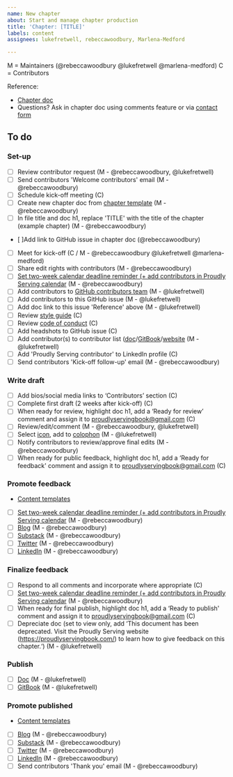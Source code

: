 ```yaml
---
name: New chapter
about: Start and manage chapter production
title: 'Chapter: [TITLE]'
labels: content
assignees: lukefretwell, rebeccawoodbury, Marlena-Medford

---
```


M = Maintainers (@rebeccawoodbury @lukefretwell @marlena-medford)
C = Contributors

Reference:

* [Chapter doc](LINKTOCHAPTERDOC)
* Questions? Ask in chapter doc using comments feature or via [contact form](https://proudlyservingbook.com/contact)

## To do

### Set-up

- [ ] Review contributor request (M - @rebeccawoodbury, @lukefretwell)
- [ ] Send contributors 'Welcome contributors' email (M - @rebeccawoodbury)
- [ ] Schedule kick-off meeting (C)
- [ ] Create new chapter doc from [chapter template](https://docs.google.com/document/d/16oS3naY8zCbcjr2QoJ6JvOk8YeJPsQ0ZENFec8gMshQ/edit?usp=sharing) (M - @rebeccawoodbury)
- [ ] In file title and doc h1, replace 'TITLE' with the title of the chapter (example chapter) (M - @rebeccawoodbury)
- [ ]Add link to GitHub issue in chapter doc (@rebeccawoodbury)
- [ ] Meet for kick-off (C / M - @rebeccawoodbury @lukefretwell @marlena-medford)
- [ ] Share edit rights with contributors (M - @rebeccawoodbury)
- [ ] [Set two-week calendar deadline reminder (+ add contributors  in Proudly Serving calendar](https://calendar.google.com/calendar/u/3?cid=YXRqdmRlY3MxMHU4ZmI2N2ZwbGNsazh0NzRAZ3JvdXAuY2FsZW5kYXIuZ29vZ2xlLmNvbQ) (M - @rebeccawoodbury)
- [ ] Add contributors to [GitHub contributors team](https://github.com/orgs/proudlyserving/teams/proudly-serving-contributors) (M - @lukefretwell)
- [ ] Add contributors to this GitHub issue (M - @lukefretwell)
- [ ] Add doc link to this issue 'Reference' above (M - @lukefretwell)
- [ ] Review [style guide](https://proudlyservingbook.com/style) (C)
- [ ] Review [code of conduct](https://proudlyservingbook.com/conduct) (C)
- [ ] Add headshots to GitHub issue (C)
- [ ] Add contributor(s) to contributor list ([doc](https://docs.google.com/document/d/1rruJsEF8-E3qTVCv0Giw2mK43HcNS4d7233rgGk9wjw/edit?usp=sharing)/[GitBook](https://proudly-serving.gitbook.io/proudly-serving/)/[website](https://proudlyservingbook.com/people/) (M - @lukefretwell)
- [ ] Add 'Proudly Serving contributor' to LinkedIn profile (C)
- [ ] Send contributors 'Kick-off follow-up' email (M - @rebeccawoodbury)

### Write draft

- [ ] Add bios/social media links to ‘Contributors’ section (C)
- [ ] Complete first draft (2 weeks after kick-off)  (C)
- [ ] When ready for review, highlight doc h1, add a ‘Ready for review’ comment and assign it to proudlyservingbook@gmail.com (C)
- [ ] Review/edit/comment (M - @rebeccawoodbury, @lukefretwell)
- [ ] Select [icon](https://thenounproject.com/), add to [colophon](https://proudlyservingbook.com/colophon) (M - @lukefretwell)
- [ ] Notify contributors to review/approve final edits (M - @rebeccawoodbury)
- [ ] When ready for public feedback, highlight doc h1, add a ‘Ready for feedback' comment and assign it to proudlyservingbook@gmail.com (C)

### Promote feedback

* [Content templates](https://docs.google.com/document/d/1JzJrG2J7WzbtGK-A3TgSVCkyXHJJFuqriVn_vIxTj-8/edit#heading=h.1yfb0xjocjrm)

- [ ] [Set two-week calendar deadline reminder (+ add contributors  in Proudly Serving calendar](https://calendar.google.com/calendar/u/3?cid=YXRqdmRlY3MxMHU4ZmI2N2ZwbGNsazh0NzRAZ3JvdXAuY2FsZW5kYXIuZ29vZ2xlLmNvbQ) (M - @rebeccawoodbury)
- [ ] [Blog](https://proudlyservingbook.com/updates/) (M - @rebeccawoodbury)
- [ ] [Substack](https://proudlyserving.substack.com/) (M - @rebeccawoodbury)
- [ ] [Twitter](https://twitter.com/proudly_serving) (M - @rebeccawoodbury)
- [ ] [LinkedIn](https://www.linkedin.com/company/proudlyserving) (M - @rebeccawoodbury)

### Finalize feedback

- [ ] Respond to all comments and incorporate where appropriate (C)
- [ ] [Set two-week calendar deadline reminder (+ add contributors  in Proudly Serving calendar](https://calendar.google.com/calendar/u/3?cid=YXRqdmRlY3MxMHU4ZmI2N2ZwbGNsazh0NzRAZ3JvdXAuY2FsZW5kYXIuZ29vZ2xlLmNvbQ) (M - @rebeccawoodbury)
- [ ] When ready for final publish, highlight doc h1, add a ‘Ready to publish' comment and assign it to proudlyservingbook@gmail.com (C)
- [ ] Depreciate doc (set to view only, add ‘This document has been deprecated. Visit the Proudly Serving website (https://proudlyservingbook.com/) to learn how to give feedback on this chapter.‘) (M - @lukefretwell)

### Publish

- [ ] [Doc](https://docs.google.com/document/d/1rruJsEF8-E3qTVCv0Giw2mK43HcNS4d7233rgGk9wjw/edit?usp=sharing) (M - @lukefretwell)
- [ ] [GitBook](https://proudly-serving.gitbook.io/proudly-serving/) (M - @lukefretwell)

### Promote published

* [Content templates](https://docs.google.com/document/d/1JzJrG2J7WzbtGK-A3TgSVCkyXHJJFuqriVn_vIxTj-8/edit#heading=h.1yfb0xjocjrm)

- [ ] [Blog](https://proudlyservingbook.com/updates/) (M - @rebeccawoodbury)
- [ ] [Substack](https://proudlyserving.substack.com/) (M - @rebeccawoodbury)
- [ ] [Twitter](https://twitter.com/proudly_serving) (M - @rebeccawoodbury)
- [ ] [LinkedIn](https://www.linkedin.com/company/proudlyserving) (M - @rebeccawoodbury)
- [ ] Send contributors 'Thank you' email (M - @rebeccawoodbury)
